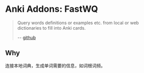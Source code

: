 # Anki Addons: FastWQ

> Query words definitions or examples etc. from local or web dictionaries to fill into Anki cards.
> 
> -- [github](https://sth2018.github.io/FastWordQuery/)


## Why

连接本地词典，生成单词需要的信息，如词根词频。